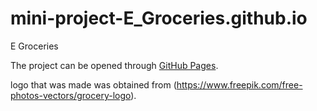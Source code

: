# mini-project-E_Groceries.github.io
E Groceries

The project can be opened through [GitHub Pages]([https://github.com/revou-fundamental-course/26-jun-23-CaleHeinzz](https://github.com/CaleHeinzz/mini-project-E_Groceries.github.io)).

logo that was made was obtained from (https://www.freepik.com/free-photos-vectors/grocery-logo).
